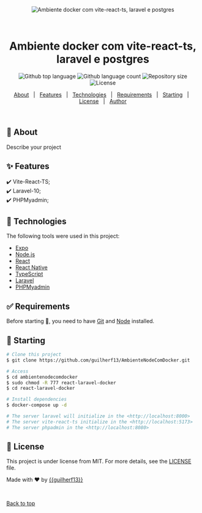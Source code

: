 <div align="center" id="top"> 
  <img src="./.github/app.gif" alt="Ambiente docker com vite-react-ts, laravel e postgres" />

  &#xa0;

  <!-- <a href="https://ambientenodecomdocker.netlify.app">Demo</a> -->
</div>

<h1 align="center">Ambiente docker com vite-react-ts, laravel e postgres</h1>

<p align="center">
  <img alt="Github top language" src="https://img.shields.io/github/languages/top/{{guilherf13}}/ambientenodecomdocker?color=56BEB8">

  <img alt="Github language count" src="https://img.shields.io/github/languages/count/{{guilherf13}}/ambientenodecomdocker?color=56BEB8">

  <img alt="Repository size" src="https://img.shields.io/github/repo-size/{{guilherf13}}/ambientenodecomdocker?color=56BEB8">

  <img alt="License" src="https://img.shields.io/github/license/{{guilherf13}}/ambientenodecomdocker?color=56BEB8">

  <!-- <img alt="Github issues" src="https://img.shields.io/github/issues/{{guilherf13}}/ambientenodecomdocker?color=56BEB8" /> -->

  <!-- <img alt="Github forks" src="https://img.shields.io/github/forks/{{guilherf13}}/ambientenodecomdocker?color=56BEB8" /> -->

  <!-- <img alt="Github stars" src="https://img.shields.io/github/stars/{{guilherf13}}/ambientenodecomdocker?color=56BEB8" /> -->
</p>

<!-- Status -->

<!-- <h4 align="center"> 
	🚧  AmbienteNodeComDocker 🚀 Under construction...  🚧
</h4> 

<hr> -->

<p align="center">
  <a href="#dart-about">About</a> &#xa0; | &#xa0; 
  <a href="#sparkles-features">Features</a> &#xa0; | &#xa0;
  <a href="#rocket-technologies">Technologies</a> &#xa0; | &#xa0;
  <a href="#white_check_mark-requirements">Requirements</a> &#xa0; | &#xa0;
  <a href="#checkered_flag-starting">Starting</a> &#xa0; | &#xa0;
  <a href="#memo-license">License</a> &#xa0; | &#xa0;
  <a href="https://github.com/{{YOUR_GITHUB_USERNAME}}" target="_blank">Author</a>
</p>

<br>

## :dart: About ##

Describe your project

## :sparkles: Features ##

:heavy_check_mark: Vite-React-TS;\
:heavy_check_mark: Laravel-10;\
:heavy_check_mark: PHPMyadmin;

## :rocket: Technologies ##

The following tools were used in this project:

- [Expo](https://expo.io/)
- [Node.js](https://nodejs.org/en/)
- [React](https://pt-br.reactjs.org/)
- [React Native](https://reactnative.dev/)
- [TypeScript](https://www.typescriptlang.org/)
- [Laravel](https://laravel.com/docs/10.x)
- [PHPMyadmin](https://www.phpmyadmin.net/)

## :white_check_mark: Requirements ##

Before starting :checkered_flag:, you need to have [Git](https://git-scm.com) and [Node](https://nodejs.org/en/) installed.

## :checkered_flag: Starting ##

```bash
# Clone this project
$ git clone https://github.com/guilherf13/AmbienteNodeComDocker.git

# Access
$ cd ambientenodecomdocker
$ sudo chmod -R 777 react-laravel-docker
$ cd react-laravel-docker

# Install dependencies
$ docker-compose up -d

# The server laravel will initialize in the <http://localhost:8000>
# The server vite-react-ts initialize in the <http://localhost:5173>
# The server phpadmin in the <http://localhost:8080>
```

## :memo: License ##

This project is under license from MIT. For more details, see the [LICENSE](LICENSE.md) file.


Made with :heart: by <a href="https://github.com/{{guilherf13}}" target="_blank">{{guilherf13}}</a>

&#xa0;

<a href="#top">Back to top</a>
